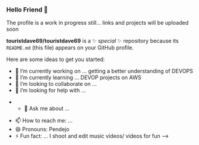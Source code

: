 ### Hello Friend 👋
The profile is a work in progress still...
links and projects will be uploaded soon

**touristdave69/touristdave69** is a ✨ _special_ ✨ repository because its `README.md` (this file) appears on your GitHub profile.

Here are some ideas to get you started:

- 🔭 I’m currently working on ... getting a better understanding of DEVOPS
- 🌱 I’m currently learning ... DEVOP projects on AWS
- 👯 I’m looking to collaborate on ...
- 🤔 I’m looking for help with ...
* -  💬 Ask me about ...
- 📫 How to reach me: ...
- 😄 Pronouns: Pendejo
- ⚡ Fun fact: ... I shoot and edit music videos/ videos for fun 
-->
